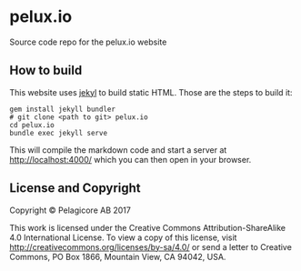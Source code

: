 # pelux.io

Source code repo for the pelux.io website

## How to build

This website uses [jekyl](https://jekyllrb.com/) to build static HTML. Those are the steps to build it:

    gem install jekyll bundler
    # git clone <path to git> pelux.io
    cd pelux.io
    bundle exec jekyll serve
    
This will compile the markdown code and start a server at [http://localhost:4000/](http://localhost:4000/) which you can then open in your browser.

## License and Copyright

Copyright &copy; Pelagicore AB 2017

This work is licensed under the Creative Commons
Attribution-ShareAlike 4.0 International License. To view a copy of
this license, visit http://creativecommons.org/licenses/by-sa/4.0/ or
send a letter to Creative Commons, PO Box 1866, Mountain View, CA
94042, USA.
